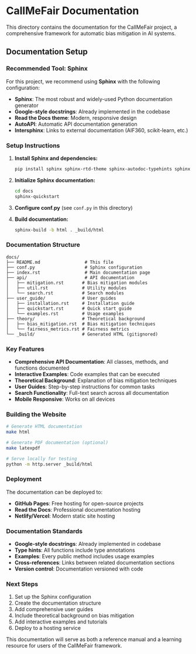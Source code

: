# CallMeFair Documentation

This directory contains the documentation for the CallMeFair project, a comprehensive framework for automatic bias mitigation in AI systems.

## Documentation Setup

### Recommended Tool: Sphinx

For this project, we recommend using **Sphinx** with the following configuration:

- **Sphinx**: The most robust and widely-used Python documentation generator
- **Google-style docstrings**: Already implemented in the codebase
- **Read the Docs theme**: Modern, responsive design
- **AutoAPI**: Automatic API documentation generation
- **Intersphinx**: Links to external documentation (AIF360, scikit-learn, etc.)

### Setup Instructions

1. **Install Sphinx and dependencies:**
   ```bash
   pip install sphinx sphinx-rtd-theme sphinx-autodoc-typehints sphinx-autoapi
   ```

2. **Initialize Sphinx documentation:**
   ```bash
   cd docs
   sphinx-quickstart
   ```

3. **Configure conf.py** (see `conf.py` in this directory)

4. **Build documentation:**
   ```bash
   sphinx-build -b html . _build/html
   ```

### Documentation Structure

```
docs/
├── README.md                 # This file
├── conf.py                   # Sphinx configuration
├── index.rst                 # Main documentation page
├── api/                      # API documentation
│   ├── mitigation.rst       # Bias mitigation modules
│   ├── util.rst             # Utility modules
│   └── search.rst           # Search modules
├── user_guide/              # User guides
│   ├── installation.rst     # Installation guide
│   ├── quickstart.rst       # Quick start guide
│   └── examples.rst         # Usage examples
├── theory/                  # Theoretical background
│   ├── bias_mitigation.rst  # Bias mitigation techniques
│   └── fairness_metrics.rst # Fairness metrics
└── _build/                  # Generated HTML (gitignored)
```

### Key Features

- **Comprehensive API Documentation**: All classes, methods, and functions documented
- **Interactive Examples**: Code examples that can be executed
- **Theoretical Background**: Explanation of bias mitigation techniques
- **User Guides**: Step-by-step instructions for common tasks
- **Search Functionality**: Full-text search across all documentation
- **Mobile Responsive**: Works on all devices

### Building the Website

```bash
# Generate HTML documentation
make html

# Generate PDF documentation (optional)
make latexpdf

# Serve locally for testing
python -m http.server _build/html
```

### Deployment

The documentation can be deployed to:
- **GitHub Pages**: Free hosting for open-source projects
- **Read the Docs**: Professional documentation hosting
- **Netlify/Vercel**: Modern static site hosting

### Documentation Standards

- **Google-style docstrings**: Already implemented in codebase
- **Type hints**: All functions include type annotations
- **Examples**: Every public method includes usage examples
- **Cross-references**: Links between related documentation sections
- **Version control**: Documentation versioned with code

### Next Steps

1. Set up the Sphinx configuration
2. Create the documentation structure
3. Add comprehensive user guides
4. Include theoretical background on bias mitigation
5. Add interactive examples and tutorials
6. Deploy to a hosting service

This documentation will serve as both a reference manual and a learning resource for users of the CallMeFair framework. 